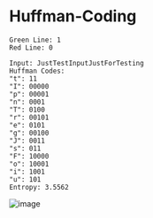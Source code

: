 # Huffman-Coding

```
Green Line: 1
Red Line: 0
```

```
Input: JustTestInputJustForTesting
Huffman Codes:
"t": 11       
"I": 00000    
"p": 00001    
"n": 0001     
"T": 0100     
"r": 00101    
"e": 0101     
"g": 00100    
"J": 0011     
"s": 011      
"F": 10000
"o": 10001
"i": 1001
"u": 101
Entropy: 3.5562
```

![image](https://github.com/truew1n/Huffman-Coding/assets/48839784/133e46bd-abf9-475f-95ca-e7b0b5222028)

